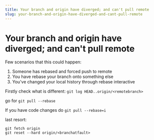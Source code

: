 ```yaml
---
title: Your branch and origin have diverged; and can't pull remote
slug: your-branch-and-origin-have-diverged-and-cant-pull-remote
---
```


# Your branch and origin have diverged; and can't pull remote

Few scenarios that this could happen:

1. Someone has rebased and forced push to remote
2. You have rebase your branch onto something else
3. You've changed your local history through rebase interactive

Firstly check what is different: `git log HEAD..origin/<remotebranch>`

go for `git pull --rebase`

If you have code changes do `git pull --rebase=i`

last resort:
```
git fetch origin
git reset --hard origin/<branchatfault>
```
